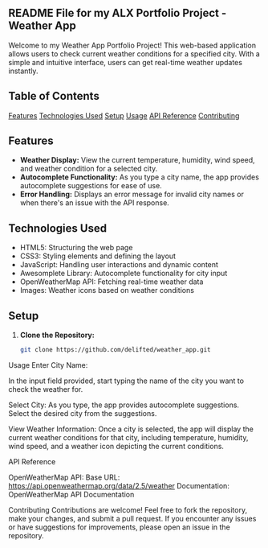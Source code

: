 ## README File for my ALX Portfolio Project - Weather App

Welcome to my Weather App Portfolio Project! This web-based application allows users to check current weather conditions for a specified city. With a simple and intuitive interface, users can get real-time weather updates instantly.

## Table of Contents

[Features](#features)
[Technologies Used](#technologies-used)
[Setup](#setup)
[Usage](#usage)
[API Reference](#api-reference)
[Contributing](#contributing)

## Features

- **Weather Display:** View the current temperature, humidity, wind speed, and weather condition for a selected city.
- **Autocomplete Functionality:** As you type a city name, the app provides autocomplete suggestions for ease of use.
- **Error Handling:** Displays an error message for invalid city names or when there's an issue with the API response.

## Technologies Used

- HTML5: Structuring the web page
- CSS3: Styling elements and defining the layout
- JavaScript: Handling user interactions and dynamic content
- Awesomplete Library: Autocomplete functionality for city input
- OpenWeatherMap API: Fetching real-time weather data
- Images: Weather icons based on weather conditions

## Setup

1. **Clone the Repository:**
   ```bash
   git clone https://github.com/delifted/weather_app.git

Usage
Enter City Name:

In the input field provided, start typing the name of the city you want to check the weather for.

Select City:
As you type, the app provides autocomplete suggestions. Select the desired city from the suggestions.

View Weather Information:
Once a city is selected, the app will display the current weather conditions for that city, including temperature, humidity, wind speed, and a weather icon depicting the current conditions.

API Reference

OpenWeatherMap API:
Base URL: https://api.openweathermap.org/data/2.5/weather
Documentation: OpenWeatherMap API Documentation

Contributing
Contributions are welcome! Feel free to fork the repository, make your changes, and submit a pull request. If you encounter any issues or have suggestions for improvements, please open an issue in the repository.
